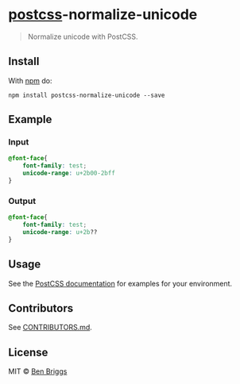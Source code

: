 # [postcss][postcss]-normalize-unicode

> Normalize unicode with PostCSS.

## Install

With [npm](https://npmjs.org/package/postcss-normalize-unicode) do:

```
npm install postcss-normalize-unicode --save
```

## Example

### Input

```css
@font-face{
    font-family: test;
    unicode-range: u+2b00-2bff
}
```

### Output

```css
@font-face{
    font-family: test;
    unicode-range: u+2b??
}
```

## Usage

See the [PostCSS documentation](https://github.com/postcss/postcss#usage) for
examples for your environment.

## Contributors

See [CONTRIBUTORS.md](https://github.com/cssnano/cssnano/blob/master/CONTRIBUTORS.md).

## License

MIT © [Ben Briggs](http://beneb.info)

[postcss]: https://github.com/postcss/postcss
